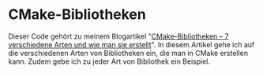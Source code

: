 # CMake-Bibliotheken

Dieser Code gehört zu meinem Blogartikel "[CMake-Bibliotheken – 7 verschiedene Arten und wie man sie erstellt](https://codingwithmagga.com/cmake-bibliotheken-7-verschiedene-arten/)".
In diesem Artikel gehe ich auf die verschiedenen Arten von Bibliotheken ein, die man in CMake erstellen kann. Zudem gebe ich zu jeder Art von Bibliothek ein Beispiel.
